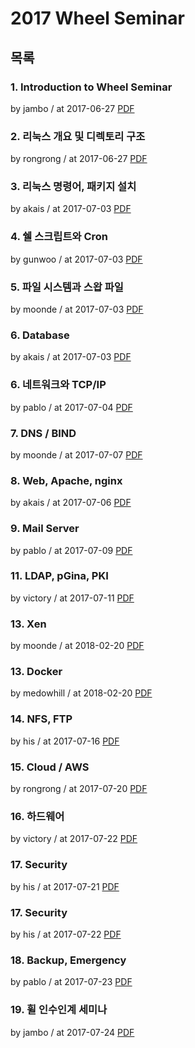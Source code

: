 # 2017 Wheel Seminar

## 목록

### 1. Introduction to Wheel Seminar

by jambo / at 2017-06-27
[PDF](https://home.cdn.sparcs.org/seminars/jambo-20170627-0.pdf)

### 2. 리눅스 개요 및 디렉토리 구조

by rongrong / at 2017-06-27
[PDF](https://home.cdn.sparcs.org/seminars/rongrong-20170628-0.pdf)

### 3. 리눅스 명령어, 패키지 설치

by akais / at 2017-07-03
[PDF](https://home.cdn.sparcs.org/seminars/akais-20170703-0.pdf)

### 4. 쉘 스크립트와 Cron

by gunwoo / at 2017-07-03
[PDF](https://home.cdn.sparcs.org/seminars/gunwoo-20170703-0.pdf)

### 5. 파일 시스템과 스왑 파일

by moonde / at 2017-07-03
[PDF](https://home.cdn.sparcs.org/seminars/moonde-20170703-0.pptx)

### 6. Database

by akais / at 2017-07-03
[PDF](https://home.cdn.sparcs.org/seminars/akais-20170703_1-0.pdf)

### 6. 네트워크와 TCP/IP

by pablo / at 2017-07-04
[PDF](https://home.cdn.sparcs.org/seminars/pablo-20170704-0.pdf)

### 7. DNS / BIND

by moonde / at 2017-07-07
[PDF](https://home.cdn.sparcs.org/seminars/moonde-20170707-0.pdf)

### 8. Web, Apache, nginx

by akais / at 2017-07-06
[PDF](https://home.cdn.sparcs.org/seminars/akais-20170707-0.pdf)

### 9. Mail Server

by pablo / at 2017-07-09
[PDF](https://home.cdn.sparcs.org/seminars/pablo-20170709-0.pdf)

### 11. LDAP, pGina, PKI

by victory / at 2017-07-11
[PDF](https://home.cdn.sparcs.org/seminars/victory-20170711-0.pdf)

### 13. Xen

by moonde / at 2018-02-20
[PDF](https://home.cdn.sparcs.org/seminars/moonde_1519107752196.pdf)

### 13. Docker

by medowhill / at 2018-02-20
[PDF](https://home.cdn.sparcs.org/seminars/medowhill_1519107779313.pdf)

### 14. NFS, FTP

by his / at 2017-07-16
[PDF](https://home.cdn.sparcs.org/seminars/his-20170716-0.pptx)

### 15. Cloud / AWS

by rongrong / at 2017-07-20
[PDF](https://home.cdn.sparcs.org/seminars/rongrong-20170720_1-0.pdf)

### 16. 하드웨어

by victory / at 2017-07-22
[PDF](https://home.cdn.sparcs.org/seminars/victory-20170722-0.pdf)

### 17. Security

by his / at 2017-07-21
[PDF](https://home.cdn.sparcs.org/seminars/his-20170721-0.pdf)

### 17. Security

by his / at 2017-07-22
[PDF](https://home.cdn.sparcs.org/seminars/his-20170722-0.pdf)

### 18. Backup, Emergency

by pablo / at 2017-07-23
[PDF](https://home.cdn.sparcs.org/seminars/pablo-20170724-0.pdf)

### 19. 휠 인수인계 세미나

by jambo / at 2017-07-24
[PDF](https://home.cdn.sparcs.org/seminars/jambo-20170724-0.pptx)
